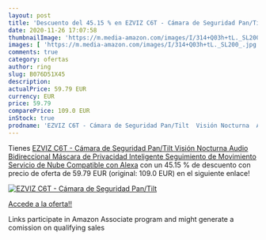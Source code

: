 ```yaml
---
layout: post
title: 'Descuento del 45.15 % en EZVIZ C6T - Cámara de Seguridad Pan/Tilt'
date: 2020-11-26 17:07:58
thumbnailImage: 'https://m.media-amazon.com/images/I/314+Q03h+tL._SL200_.jpg'
images: [ 'https://m.media-amazon.com/images/I/314+Q03h+tL._SL200_.jpg' ]
comments: true
category: ofertas
author: ring
slug: B076D51X45
description:
actualPrice: 59.79 EUR
currency: EUR
price: 59.79
comparePrice: 109.0 EUR
inStock: true
prodname: 'EZVIZ C6T - Cámara de Seguridad Pan/Tilt  Visión Nocturna  Audio Bidireccional  Máscara de Privacidad Inteligente  Seguimiento de Movimiento  Servicio de Nube  Compatible con Alexa'
---
```


Tienes [EZVIZ C6T - Cámara de Seguridad Pan/Tilt  Visión Nocturna  Audio Bidireccional  Máscara de Privacidad Inteligente  Seguimiento de Movimiento  Servicio de Nube  Compatible con Alexa](https://www.amazon.es/dp/B076D51X45/?tag=tolees-21) con un 45.15 % de descuento con precio de oferta de 59.79 EUR (original: 109.0 EUR) en el siguiente enlace!

[![EZVIZ C6T - Cámara de Seguridad Pan/Tilt](https://m.media-amazon.com/images/I/314+Q03h+tL._SL200_.jpg)](https://www.amazon.es/dp/B076D51X45/?tag=tolees-21)

[Accede a la oferta!!](https://www.amazon.es/dp/B076D51X45/?tag=tolees-21)

Links participate in Amazon Associate program and might generate a comission on qualifying sales


